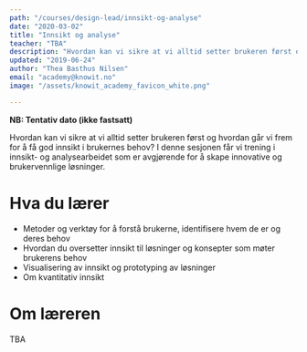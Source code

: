 ```yaml
---
path: "/courses/design-lead/innsikt-og-analyse"
date: "2020-03-02"
title: "Innsikt og analyse"
teacher: "TBA"
description: "Hvordan kan vi sikre at vi alltid setter brukeren først og hvordan går vi frem for å få god innsikt i brukernes behov? I denne sesjonen får vi trening i innsikt- og analysearbeidet som er avgjørende for å skape innovative og brukervennlige løsninger."
updated: "2019-06-24"
author: "Thea Basthus Nilsen"
email: "academy@knowit.no"
image: "/assets/knowit_academy_favicon_white.png"

---
```

**NB: Tentativ dato (ikke fastsatt)**

Hvordan kan vi sikre at vi alltid setter brukeren først og hvordan går vi frem for å få god innsikt i brukernes behov? I denne sesjonen får vi trening i innsikt- og analysearbeidet som er avgjørende for å skape innovative og brukervennlige løsninger.

# Hva du lærer

- Metoder og verktøy for å forstå brukerne, identifisere hvem de er og deres behov 
- Hvordan du oversetter innsikt til løsninger og konsepter som møter brukerens behov
- Visualisering av innsikt og prototyping av løsninger
- Om kvantitativ innsikt

# Om læreren

TBA

